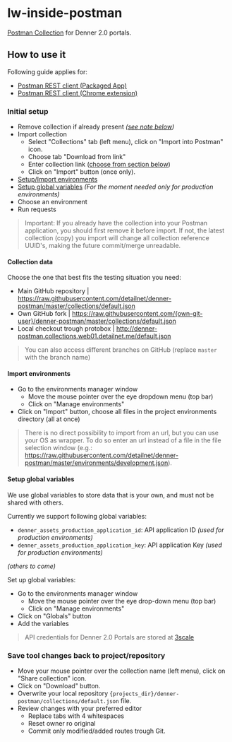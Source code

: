 # lw-inside-postman
[Postman Collection](https://www.getpostman.com/) for Denner 2.0 portals.

## How to use it
Following guide applies for:

- [Postman REST client (Packaged App)](https://www.getpostman.com/)
- [Postman REST client (Chrome extension)](https://chrome.google.com/webstore/detail/postman-rest-client/fdmmgilgnpjigdojojpjoooidkmcomcm)

### Initial setup
 
- Remove collection if already present _([see note below](#initial-setup-note))_
- Import collection 
  - Select "Collections" tab (left menu), click on "Import into Postman" icon.
  - Choose tab "Download from link"
  - Enter collection link ([choose from section below](#collection-data))
  - Click on "Import" button (once only).
- [Setup/Import environments](#import-environments)
- [Setup global variables](#setup-global-variables) _(For the moment needed only for production environments)_
- Choose an environment
- Run requests 

> <a name="initial-setup-note"></a>Important: If you already have the collection into your Postman application, you should first remove it before import.
> If not, the latest collection (copy) you import will change all collection reference UUID's, making the future commit/merge unreadable.

#### Collection data

Choose the one that best fits the testing situation you need:

- Main GitHub repository | https://raw.githubusercontent.com/detailnet/denner-postman/master/collections/default.json
- Own GitHub fork | https://raw.githubusercontent.com/{own-git-user}/denner-postman/master/collections/default.json
- Local checkout trough protobox | http://denner-postman.collections.web01.detailnet.me/default.json

> You can also access different branches on GitHub (replace `master` with the branch name)

#### Import environments

- Go to the environments manager window
  - Move the mouse pointer over the eye dropdown menu (top bar)
  - Click on "Manage environments"
- Click on "Import" button, choose all files in the project environments directory (all at once)

> There is no direct possibility to import from an url, but you can use your OS as wrapper. 
> To do so enter an url instead of a file in the file selection window (e.g.: https://raw.githubusercontent.com/detailnet/denner-postman/master/environments/development.json).

#### Setup global variables

We use global variables to store data that is your own, and must not be shared with others.

Currently we support following global variables:

 - `denner_assets_production_application_id`: API application ID _(used for production environments)_
 - `denner_assets_production_application_key`: API application Key _(used for production environments)_
 
_(others to come)_

Set up global variables:

- Go to the environments manager window
  - Move the mouse pointer over the eye drop-down menu (top bar)
  - Click on "Manage environments"
- Click on "Globals" button
- Add the variables

> API credentials for Denner 2.0 Portals are stored at [3scale](https://detailnet-admin.3scale.net)

### Save tool changes back to project/repository

- Move your mouse pointer over the collection name (left menu), click on "Share collection" icon.
- Click on "Download" button.
- Overwrite your local repository `{projects_dir}/denner-postman/collections/default.json` file.
- Review changes with your preferred editor
  - Replace tabs with 4 whitespaces
  - Reset owner ro original
  - Commit only modified/added routes trough Git.
